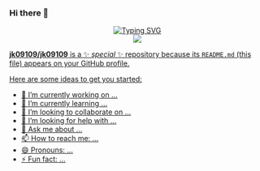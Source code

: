 ### Hi there 👋

<p align="center">
<a href="https://github.com/jk09109">
    <img src="https://readme-typing-svg.demolab.com?font=Georgia&size=18&duration=2000&pause=100&multiline=true&width=500&height=80&lines=ParkJunBeom;Computer+Science" alt="Typing SVG" />
</a>
<br/>
<a href="https://github.com/jk09109">
    <img src="https://github-stats-alpha.vercel.app/api?username=jk09109&cc=22272e&tc=37BCF6&ic=fff&bc=0000">

**jk09109/jk09109** is a ✨ _special_ ✨ repository because its `README.md` (this file) appears on your GitHub profile.

Here are some ideas to get you started:

- 🔭 I’m currently working on ...
- 🌱 I’m currently learning ...
- 👯 I’m looking to collaborate on ...
- 🤔 I’m looking for help with ...
- 💬 Ask me about ...
- 📫 How to reach me: ...
- 😄 Pronouns: ...
- ⚡ Fun fact: ...
